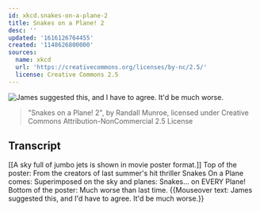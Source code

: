```yaml
---
id: xkcd.snakes-on-a-plane-2
title: Snakes on a Plane! 2
desc: ''
updated: '1616126764455'
created: '1148626800000'
sources:
  name: xkcd
  url: 'https://creativecommons.org/licenses/by-nc/2.5/'
  license: Creative Commons 2.5
---
```

![James suggested this, and I have to agree.  It'd be much worse.](https://imgs.xkcd.com/comics/snakes_on_a_plane_2.jpg)
> "Snakes on a Plane! 2", by Randall Munroe, licensed under Creative Commons Attribution-NonCommercial 2.5 License

## Transcript
[[A sky full of jumbo jets is shown in movie poster format.]]
Top of the poster: From the creators of last summer's hit thriller Snakes On a Plane comes:
Superimposed on the sky and planes:  Snakes...  on EVERY Plane!
Bottom of the poster: Much worse than last time.
{{Mouseover text:  James suggested this, and I'd have to agree.  It'd be much worse.}}
